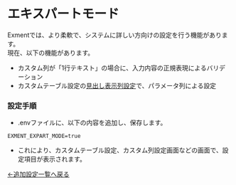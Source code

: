 # エキスパートモード
Exmentでは、より柔軟で、システムに詳しい方向けの設定を行う機能があります。  
現在、以下の機能があります。  
- カスタム列が「1行テキスト」の場合に、入力内容の正規表現によるバリデーション
- カスタムテーブル設定の[見出し表示列設定](/ja/table#見出し表示列設定)で、パラメータ列による設定

### 設定手順 
- .envファイルに、以下の内容を追加し、保存します。

~~~
EXMENT_EXPART_MODE=true
~~~

- これにより、カスタムテーブル設定、カスタム列設定画面などの画面で、設定項目が表示されます。


[←追加設定一覧へ戻る](/ja/quickstart_more)